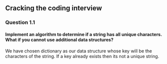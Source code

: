 ## Cracking the coding interview
### Question 1.1

#### Implement an algorithm to determine if a string has all unique characters. What if you cannot use additional data structures?
We have chosen dictionary as our data structure whose key will be the characters of the string. If a key already exists then its not a unique string.
